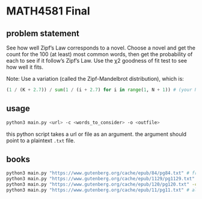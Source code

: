 # MATH4581 Final

## problem statement

See how well Zipf’s Law corresponds to a novel. Choose a novel and get the count for the 100 (at least) most common words, then get the probability of each to see if it follow’s Zipf’s Law. Use the χ2 goodness of fit test to see how well it fits.

Note: Use a variation (called the Zipf-Mandelbrot distribution), which is:

```python
(1 / (K + 2.7)) / sum(1 / (i + 2.7) for i in range(1, N + 1)) # (your N will be 20).
```

## usage

```bash
python3 main.py <url> -c <words_to_consider> -o <outfile>
```

this python script takes a url or file as an argument. the argument should point to a plaintext `.txt` file.

## books

```bash
python3 main.py "https://www.gutenberg.org/cache/epub/84/pg84.txt" # frankenstien
python3 main.py "https://www.gutenberg.org/cache/epub/1129/pg1129.txt" -c 100 # macbeth w/ 100 most common words
python3 main.py "https://www.gutenberg.org/cache/epub/120/pg120.txt" -c 100 -o "treasure-island.csv" # treasure island w/ 100 most common words and exports to csv
python3 main.py "https://www.gutenberg.org/cache/epub/11/pg11.txt" # alice in wonderland
```
